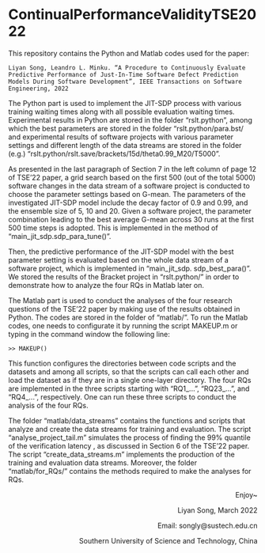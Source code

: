 # ContinualPerformanceValidityTSE2022
 
This repository contains the Python and Matlab codes used for the paper: 
```
Liyan Song, Leandro L. Minku. “A Procedure to Continuously Evaluate Predictive Performance of Just-In-Time Software Defect Prediction Models During Software Development”, IEEE Transactions on Software Engineering, 2022
```

The Python part is used to implement the JIT-SDP process with various training waiting times along with all possible evaluation waiting times. Experimental results in Python are stored in the folder “rslt.python”, among which the best parameters are stored in the folder “rslt.python/para.bst/ and experimental results of software projects with various parameter settings and different length of the data streams are stored in the folder (e.g.) “rslt.python/rslt.save/brackets/15d/theta0.99_M20/T5000”. 

As presented in the last paragraph of Section 7 in the left column of page 12 of TSE’22 paper, a grid search based on the first 500 (out of the total 5000) software changes in the data stream of a software project is conducted to choose the parameter settings based on G-mean. The parameters of the investigated JIT-SDP model include the decay factor of 0.9 and 0.99, and the ensemble size of 5, 10 and 20. Given a software project, the parameter combination leading to the best average G-mean across 30 runs at the first 500 time steps is adopted. This is implemented in the method of “main_jit_sdp.sdp_para_tune()”.

Then, the predictive performance of the JIT-SDP model with the best parameter setting is evaluated based on the whole data stream of a software project, which is implemented in “main_jit_sdp. sdp_best_para()”. We stored the results of the Bracket project in “rslt.python/” in order to demonstrate how to analyze the four RQs in Matlab later on. 

The Matlab part is used to conduct the analyses of the four research questions of the TSE’22 paper by making use of the results obtained in Python. The codes are stored in the folder of “matlab/”. To run the Matlab codes, one needs to configurate it by running the script MAKEUP.m or typing in the command window the following line: 

    >> MAKEUP()

This function configures the directories between code scripts and the datasets and among all scripts, so that the scripts can call each other and load the dataset as if they are in a single one-layer directory. The four RQs are implemented in the three scripts starting with “RQ1_...”, “RQ23_...”, and “RQ4_...”, respectively. One can run these three scripts to conduct the analysis of the four RQs. 

The folder “matlab/data_streams” contains the functions and scripts that analyze and create the data streams for training and evaluation. The script “analyse_project_tail.m” simulates the process of finding the 99% quantile of the verification latency , as discussed in Section 6 of the TSE’22 paper. The script “create_data_streams.m” implements the production of the training and evaluation data streams. Moreover, the folder “matlab/for_RQs/” contains the methods required to make the analyses for RQs. 


<p align="right">Enjoy~</p>
<p align="right">Liyan Song, March 2022</p>
<p align="right">Email: songly@sustech.edu.cn</p>
<p align="right">Southern University of Science and Technology, China</p>


